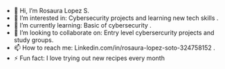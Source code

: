 - 👋 Hi, I’m Rosaura Lopez S.
- 👀 I’m interested in: Cybersecurity projects and learning new tech skills .
- 🌱 I’m currently learning: Basic of cybersecurity .
- 💞️ I’m looking to collaborate on: Entry level cybersercurity projects and study groups.
- 📫 How to reach me: Linkedin.com/in/rosaura-lopez-soto-324758152 .
- ⚡ Fun fact: I love trying out new recipes every month

<!---
Rose26-teach/Rose26-teach is a ✨ special ✨ repository because its `README.md` (this file) appears on your GitHub profile.
You can click the Preview link to take a look at your changes.
--->

